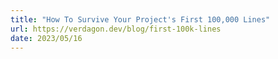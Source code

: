 ```yaml
---
title: "How To Survive Your Project's First 100,000 Lines"
url: https://verdagon.dev/blog/first-100k-lines
date: 2023/05/16
---
```

